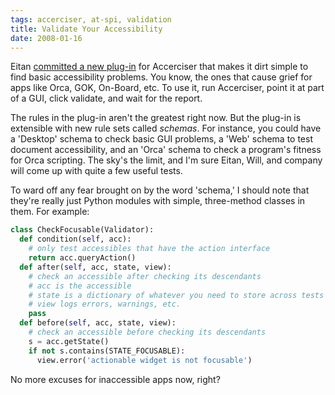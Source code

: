 ```yaml
---
tags: accerciser, at-spi, validation
title: Validate Your Accessibility
date: 2008-01-16
---
```


Eitan [committed a new plug-in](http://monotonous.org/?p=48) for Accerciser that makes it dirt simple to find basic accessibility problems. You know, the ones that cause grief for apps like Orca, GOK, On-Board, etc. To use it, run Accerciser, point it at part of a GUI, click validate, and wait for the report.

The rules in the plug-in aren't the greatest right now. But the plug-in is extensible with new rule sets called _schemas_. For instance, you could have a 'Desktop' schema to check basic GUI problems, a 'Web' schema to test document accessibility, and an 'Orca' schema to check a program's fitness for Orca scripting. The sky's the limit, and I'm sure Eitan, Will, and company will come up with quite a few useful tests.

To ward off any fear brought on by the word 'schema,' I should note that they're really just Python modules with simple, three-method classes in them. For example:

```python
class CheckFocusable(Validator):
  def condition(self, acc):
    # only test accessibles that have the action interface
    return acc.queryAction()
  def after(self, acc, state, view):
    # check an accessible after checking its descendants
    # acc is the accessible
    # state is a dictionary of whatever you need to store across tests
    # view logs errors, warnings, etc.
    pass
  def before(self, acc, state, view):
    # check an accessible before checking its descendants
    s = acc.getState()
    if not s.contains(STATE_FOCUSABLE):
      view.error('actionable widget is not focusable')
```

No more excuses for inaccessible apps now, right?
